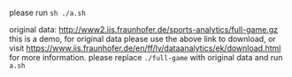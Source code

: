 please run
`sh ./a.sh`

original data: http://www2.iis.fraunhofer.de/sports-analytics/full-game.gz
this is a demo, for original data please use the above link to download, or visit https://www.iis.fraunhofer.de/en/ff/lv/dataanalytics/ek/download.html for more information.
please replace `./full-game` with original data and run `a.sh`

